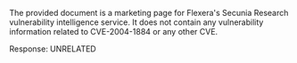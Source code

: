 The provided document is a marketing page for Flexera's Secunia Research vulnerability intelligence service. It does not contain any vulnerability information related to CVE-2004-1884 or any other CVE.

Response: UNRELATED